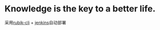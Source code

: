 # Knowledge is the key to a better life. 
采用[rubik-cli](https://github.com/rubikjs/rubik-cli) + [jenkins](https://jenkins.io/)自动部署
